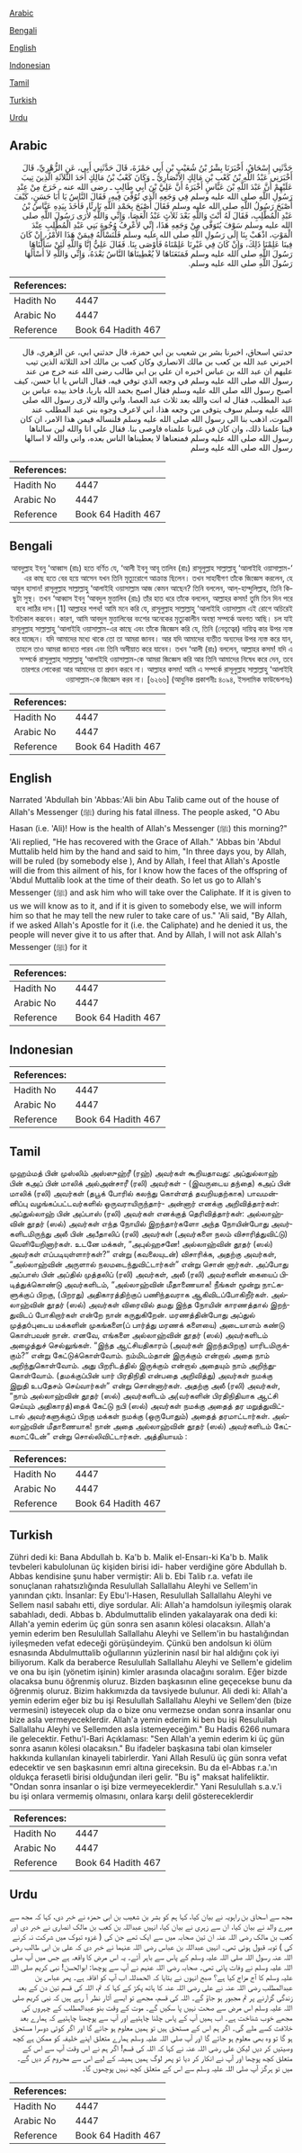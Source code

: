 [Arabic](#arabic)

[Bengali](#bengali)

[English](#english)

[Indonesian](#indonesian)

[Tamil](#tamil)

[Turkish](#turkish)

[Urdu](#urdu)

## Arabic


<div dir="rtl" lang="ar" style={{fontSize:'larger',backgroundColor:'#f8f9fa',padding:20}}>
حَدَّثَنِي إِسْحَاقُ، أَخْبَرَنَا بِشْرُ بْنُ شُعَيْبِ بْنِ أَبِي حَمْزَةَ، قَالَ حَدَّثَنِي أَبِي، عَنِ الزُّهْرِيِّ، قَالَ أَخْبَرَنِي عَبْدُ اللَّهِ بْنُ كَعْبِ بْنِ مَالِكٍ الأَنْصَارِيُّ ـ وَكَانَ كَعْبُ بْنُ مَالِكٍ أَحَدَ الثَّلاَثَةِ الَّذِينَ تِيبَ عَلَيْهِمْ أَنَّ عَبْدَ اللَّهِ بْنَ عَبَّاسٍ أَخْبَرَهُ أَنَّ عَلِيَّ بْنَ أَبِي طَالِبٍ ـ رضى الله عنه ـ خَرَجَ مِنْ عِنْدِ رَسُولِ اللَّهِ صلى الله عليه وسلم فِي وَجَعِهِ الَّذِي تُوُفِّيَ فِيهِ، فَقَالَ النَّاسُ يَا أَبَا حَسَنٍ، كَيْفَ أَصْبَحَ رَسُولُ اللَّهِ صلى الله عليه وسلم فَقَالَ أَصْبَحَ بِحَمْدِ اللَّهِ بَارِئًا، فَأَخَذَ بِيَدِهِ عَبَّاسُ بْنُ عَبْدِ الْمُطَّلِبِ، فَقَالَ لَهُ أَنْتَ وَاللَّهِ بَعْدَ ثَلاَثٍ عَبْدُ الْعَصَا، وَإِنِّي وَاللَّهِ لأُرَى رَسُولَ اللَّهِ صلى الله عليه وسلم سَوْفَ يُتَوَفَّى مِنْ وَجَعِهِ هَذَا، إِنِّي لأَعْرِفُ وُجُوهَ بَنِي عَبْدِ الْمُطَّلِبِ عِنْدَ الْمَوْتِ، اذْهَبْ بِنَا إِلَى رَسُولِ اللَّهِ صلى الله عليه وسلم فَلْنَسْأَلْهُ فِيمَنْ هَذَا الأَمْرُ، إِنْ كَانَ فِينَا عَلِمْنَا ذَلِكَ، وَإِنْ كَانَ فِي غَيْرِنَا عَلِمْنَاهُ فَأَوْصَى بِنَا‏.‏ فَقَالَ عَلِيٌّ إِنَّا وَاللَّهِ لَئِنْ سَأَلْنَاهَا رَسُولَ اللَّهِ صلى الله عليه وسلم فَمَنَعَنَاهَا لاَ يُعْطِينَاهَا النَّاسُ بَعْدَهُ، وَإِنِّي وَاللَّهِ لاَ أَسْأَلُهَا رَسُولَ اللَّهِ صلى الله عليه وسلم‏.‏
</div>
<div style={{backgroundColor:'#f8f9fa',padding:20, marginBottom: 10}}><table> <thead> <tr> <th>References:</th> <th></th> </tr> </thead> <tbody><tr><td>Hadith No</td><td>4447</td></tr><tr><td>Arabic No</td><td>4447</td></tr><tr><td>Reference</td><td>Book 64 Hadith 467</td></tr></tbody></table></div>


<div dir="rtl" lang="ar" style={{fontSize:'larger',backgroundColor:'#f8f9fa',padding:20}}>
حدثني اسحاق، اخبرنا بشر بن شعيب بن ابي حمزة، قال حدثني ابي، عن الزهري، قال اخبرني عبد الله بن كعب بن مالك الانصاري وكان كعب بن مالك احد الثلاثة الذين تيب عليهم ان عبد الله بن عباس اخبره ان علي بن ابي طالب رضى الله عنه خرج من عند رسول الله صلى الله عليه وسلم في وجعه الذي توفي فيه، فقال الناس يا ابا حسن، كيف اصبح رسول الله صلى الله عليه وسلم فقال اصبح بحمد الله باريا، فاخذ بيده عباس بن عبد المطلب، فقال له انت والله بعد ثلاث عبد العصا، واني والله لارى رسول الله صلى الله عليه وسلم سوف يتوفى من وجعه هذا، اني لاعرف وجوه بني عبد المطلب عند الموت، اذهب بنا الى رسول الله صلى الله عليه وسلم فلنساله فيمن هذا الامر، ان كان فينا علمنا ذلك، وان كان في غيرنا علمناه فاوصى بنا. فقال علي انا والله لين سالناها رسول الله صلى الله عليه وسلم فمنعناها لا يعطيناها الناس بعده، واني والله لا اسالها رسول الله صلى الله عليه وسلم
</div>
<div style={{backgroundColor:'#f8f9fa',padding:20, marginBottom: 10}}><table> <thead> <tr> <th>References:</th> <th></th> </tr> </thead> <tbody><tr><td>Hadith No</td><td>4447</td></tr><tr><td>Arabic No</td><td>4447</td></tr><tr><td>Reference</td><td>Book 64 Hadith 467</td></tr></tbody></table></div>

## Bengali


<div dir="rtl" lang="bn" style={{fontSize:'larger',backgroundColor:'#f8f9fa',padding:20}}>
‘আবদুল্লাহ ইবনু ‘আব্বাস (রাঃ) হতে বর্ণিত যে, ‘আলী ইবনু আবূ তালিব (রাঃ) রাসূলুল্লাহ সাল্লাল্লাহু ‘আলাইহি ওয়াসাল্লাম-এর কাছ হতে বের হয়ে আসেন যখন তিনি মৃত্যুরোগে আক্রান্ত ছিলেন। তখন সাহাবীগণ তাঁকে জিজ্ঞেস করলেন, হে আবুল হাসান! রাসূলুল্লাহ সাল্লাল্লাহু ‘আলাইহি ওয়াসাল্লাম আজ কেমন আছেন? তিনি বললেন, আল্-হাম্দুলিল্লাহ, তিনি কিছুটা সুস্থ। তখন ‘আব্বাস ইবনু ‘আবদুল মুত্তালিব (রাঃ) তাঁর হাত ধরে তাঁকে বললেন, আল্লাহর কসম! তুমি তিন দিন পরে হবে লাঠির দাস।[1] আল্লাহর শপথ! আমি মনে করি যে, রাসূলুল্লাহ সাল্লাল্লাহু ‘আলাইহি ওয়াসাল্লাম এই রোগে অচিরেই ইনতিকাল করবেন। কারণ, আমি আবদুল মুত্তালিবের বংশের অনেকের মৃত্যুকালীন অবস্থা সম্পর্কে অবগত আছি। চল যাই রাসূলুল্লাহ সাল্লাল্লাহু ‘আলাইহি ওয়াসাল্লাম-এর কাছে এবং তাঁকে জিজ্ঞেস করি যে, তিনি (নেতৃত্বের) দায়িত্ব কার উপর ন্যস্ত করে যাচ্ছেন। যদি আমাদের মধ্যে থাকে তো তা আমরা জানব। আর যদি আমাদের ব্যতীত অন্যদের উপর ন্যস্ত করে যান, তাহলে তাও আমরা জানতে পারব এবং তিনি অসীয়াত করে যাবেন। তখন ‘আলী (রাঃ) বললেন, আল্লাহর কসম! যদি এ সম্পর্কে রাসূলুল্লাহ সাল্লাল্লাহু ‘আলাইহি ওয়াসাল্লাম-কে আমরা জিজ্ঞেস করি আর তিনি আমাদের নিষেধ করে দেন, তবে তারপরে লোকেরা আর আমাদের তা প্রদান করবে না। আল্লাহর কসম! আমি এ সম্পর্কে রাসূলুল্লাহ সাল্লাল্লাহু ‘আলাইহি ওয়াসাল্লাম-কে জিজ্ঞেস করব না। [৬২৬৬] (আধুনিক প্রকাশনীঃ ৪০৯৪, ইসলামিক ফাউন্ডেশনঃ)
</div>
<div style={{backgroundColor:'#f8f9fa',padding:20, marginBottom: 10}}><table> <thead> <tr> <th>References:</th> <th></th> </tr> </thead> <tbody><tr><td>Hadith No</td><td>4447</td></tr><tr><td>Arabic No</td><td>4447</td></tr><tr><td>Reference</td><td>Book 64 Hadith 467</td></tr></tbody></table></div>

## English


<div dir="ltr" lang="en" style={{fontSize:'larger',backgroundColor:'#f8f9fa',padding:20}}>
Narrated 'Abdullah bin 'Abbas:'Ali bin Abu Talib came out of the house of Allah's Messenger (ﷺ) during his fatal illness. The people asked, "O Abu Hasan (i.e. 'Ali)! How is the health of Allah's Messenger (ﷺ) this morning?" 'Ali replied, "He has recovered with the Grace of Allah." 'Abbas bin 'Abdul Muttalib held him by the hand and said to him, "In three days you, by Allah, will be ruled (by somebody else ), And by Allah, I feel that Allah's Apostle will die from this ailment of his, for I know how the faces of the offspring of 'Abdul Muttalib look at the time of their death. So let us go to Allah's Messenger (ﷺ) and ask him who will take over the Caliphate. If it is given to us we will know as to it, and if it is given to somebody else, we will inform him so that he may tell the new ruler to take care of us." 'Ali said, "By Allah, if we asked Allah's Apostle for it (i.e. the Caliphate) and he denied it us, the people will never give it to us after that. And by Allah, I will not ask Allah's Messenger (ﷺ) for it
</div>
<div style={{backgroundColor:'#f8f9fa',padding:20, marginBottom: 10}}><table> <thead> <tr> <th>References:</th> <th></th> </tr> </thead> <tbody><tr><td>Hadith No</td><td>4447</td></tr><tr><td>Arabic No</td><td>4447</td></tr><tr><td>Reference</td><td>Book 64 Hadith 467</td></tr></tbody></table></div>

## Indonesian


<div dir="ltr" lang="id" style={{fontSize:'larger',backgroundColor:'#f8f9fa',padding:20}}>

</div>
<div style={{backgroundColor:'#f8f9fa',padding:20, marginBottom: 10}}><table> <thead> <tr> <th>References:</th> <th></th> </tr> </thead> <tbody><tr><td>Hadith No</td><td>4447</td></tr><tr><td>Arabic No</td><td>4447</td></tr><tr><td>Reference</td><td>Book 64 Hadith 467</td></tr></tbody></table></div>

## Tamil


<div dir="ltr" lang="ta" style={{fontSize:'larger',backgroundColor:'#f8f9fa',padding:20}}>
முஹம்மத் பின் முஸ்லிம் அஸ்ஸுஹ்ரீ (ரஹ்) அவர்கள் கூறியதாவது: அப்துல்லாஹ் பின் கஅப் பின் மாலிக் அல்அன்சாரீ (ரலி) அவர்கள் - (இவருடைய தந்தை) கஅப் பின் மாலிக் (ரலி) அவர்கள் (தபூக் போரில் கலந்து கொள்ளத் தவறியதற்காக) பாவமன்னிப்பு வழங்கப்பட்டவர்களில் ஒருவராயிருந்தார்- அன்னார் எனக்கு அறிவித்தார்கள்: அப்துல்லாஹ் பின் அப்பாஸ் (ரலி) அவர்கள் எனக்குத் தெரிவித்தார்கள்: அல்லாஹ்வின் தூதர் (ஸல்) அவர்கள் எந்த நோயில் இறந்தார்களோ அந்த நோயின்போது அவர்களிடமிருந்து அலீ பின் அபீதாலிப் (ரலி) அவர்கள் (அவர்களை நலம் விசாரித்துவிட்டு) வெளியேறினார்கள். உடனே மக்கள், “அபுல்ஹசனே! அல்லாஹ்வின் தூதர் (ஸல்) அவர்கள் எப்படியுள்ளார்கள்?” என்று (கவலையுடன்) விசாரிக்க, அதற்கு அவர்கள், “அல்லாஹ்வின் அருளால் நலமடைந்துவிட்டார்கள்” என்று சொன் னார்கள். அப்போது அப்பாஸ் பின் அப்தில் முத்தலிப் (ரலி) அவர்கள், அலீ (ரலி) அவர்களின் கையைப் பிடித்துக்கொண்டு அவர்களிடம், “அல்லாஹ்வின் மீதாணையாக! நீங்கள் மூன்று நாட்களுக்குப் பிறகு, (பிறரது) அதிகாரத்திற்குப் பணிந்தவராக ஆகிவிடப்போகிறீர்கள். அல்லாஹ்வின் தூதர் (ஸல்) அவர்கள் விரைவில் தமது இந்த நோயின் காரணத்தால் இறந்துவிடப் போகிறார்கள் என்றே நான் கருதுகிறேன். மரணத்தின்போது அப்துல் முத்தóபுடைய மக்களின் முகங்களை(ப் பார்த்து மரணக் களையை) அடையாளம் கண்டு கொள்பவன் நான். எனவே, எங்களை அல்லாஹ்வின் தூதர் (ஸல்) அவர்களிடம் அழைத்துச் செல்லுங்கள். “இந்த ஆட்சியதிகாரம் (அவர்கள் இறந்தபிறகு) யாரிடமிருக்கும்?” என்று கேட்டுக்கொள்வோம். நம்மிடம்தான் இருக்கும் என்றால் அதை நாம் அறிந்துகொள்வோம். அது பிறரிடத்தில் இருக்கும் என்றால் அதையும் நாம் அறிந்துகொள்வோம். (தமக்குப்பின் யார் பிரதிநிதி என்பதை அறிவித்து) அவர்கள் நமக்கு இறுதி உபதேசம் செய்வார்கள்” என்று சொன்னார்கள். அதற்கு அலீ (ரலி) அவர்கள், “நாம் அல்லாஹ்வின் தூதர் (ஸல்) அவர்களிடம் அ(வர்களின் பிரதிநிதியாக ஆட்சி செய்யும் அதிகாரத்)தைக் கேட்டு நபி (ஸல்) அவர்கள் நமக்கு அதைத் தர மறுத்துவிட்டால் அவர்களுக்குப் பிறகு மக்கள் நமக்கு (ஒருபோதும்) அதைத் தரமாட்டார்கள். அல்லாஹ்வின் மீதாணையாக! நான் அதை அல்லாஹ்வின் தூதர் (ஸல்) அவர்களிடம் கேட்கமாட்டேன்” என்று சொல்லிவிட்டார்கள். அத்தியாயம் :
</div>
<div style={{backgroundColor:'#f8f9fa',padding:20, marginBottom: 10}}><table> <thead> <tr> <th>References:</th> <th></th> </tr> </thead> <tbody><tr><td>Hadith No</td><td>4447</td></tr><tr><td>Arabic No</td><td>4447</td></tr><tr><td>Reference</td><td>Book 64 Hadith 467</td></tr></tbody></table></div>

## Turkish


<div dir="ltr" lang="tr" style={{fontSize:'larger',backgroundColor:'#f8f9fa',padding:20}}>
Zühri dedi ki: Bana Abdullah b. Ka'b b. Malik el-Ensarı-ki Ka'b b. Malik tevbeleri kabulolunan üç kişiden birisi idi- haber verdiğine göre Abdullah b. Abbas kendisine şunu haber vermiştir: Ali b. Ebi Talib r.a. vefatı ile sonuçlanan rahatsızlığında Resulullah Sallallahu Aleyhi ve Sellem'in yanından çıktı. İnsanlar: Ey Ebu'l-Hasen, Resulullah Sallallahu Aleyhi ve Sellem nasıl sabahı etti, diye sordular. Ali: Allah'a hamdolsun iyileşmiş olarak sabahladı, dedi. Abbas b. Abdulmuttalib elinden yakalayarak ona dedi ki: Allah'a yemin ederim üç gün sonra sen asanın kölesi olacaksın. Allah'a yemin ederim ben Resulullah Sallallahu Aleyhi ve Sellem'in bu hastalığından iyileşmeden vefat edeceği görüşündeyim. Çünkü ben andolsun ki ölüm esnasında Abdulmuttalib oğullarının yüzlerinin nasıl bir hal aldığını çok iyi biliyorum. Kalk da beraberce Resulullah Sallallahu Aleyhi ve Sellem'e gidelim ve ona bu işin (yönetim işinin) kimler arasında olacağını soralım. Eğer bizde olacaksa bunu öğrenmiş oluruz. Bizden başkasının eline geçecekse bunu da öğrenmiş oluruz. Bizim hakkımızda da tavsiyede bulunur. Ali dedi ki: Allah'a yemin ederim eğer biz bu işi Resulullah Sallallahu Aleyhi ve Sellem'den (bize vermesini) isteyecek olup da o bize onu vermezse ondan sonra insanlar onu bize asla vermeyeceklerdir. Allah'a yemin ederim ki ben bu işi Resuluilah Sallallahu Aleyhi ve Sellemden asla istemeyeceğim." Bu Hadis 6266 numara ile gelecektir. Fethu'l-Bari Açıklaması: "Sen Allah'a yemin ederim ki üç gün sonra asanın kölesi olacaksın." Bu ifadeler başkasına tabi olan kimseler hakkında kullanılan kinayeli tabirlerdir. Yani Allah Resulü üç gün sonra vefat edecektir ve sen başkasının emri altına gireceksin. Bu da el-Abbas r.a.'ın oldukça ferasetli birisi olduğundan ileri gelir. "Bu iş" maksat halifeliktir. "Ondan sonra insanlar o işi bize vermeyeceklerdir." Yani Resulullah s.a.v.'i bu işi onlara vermemiş olmasını, onlara karşı delil göstereceklerdir
</div>
<div style={{backgroundColor:'#f8f9fa',padding:20, marginBottom: 10}}><table> <thead> <tr> <th>References:</th> <th></th> </tr> </thead> <tbody><tr><td>Hadith No</td><td>4447</td></tr><tr><td>Arabic No</td><td>4447</td></tr><tr><td>Reference</td><td>Book 64 Hadith 467</td></tr></tbody></table></div>

## Urdu


<div dir="rtl" lang="ur" style={{fontSize:'larger',backgroundColor:'#f8f9fa',padding:20}}>
مجھ سے اسحاق بن راہویہ نے بیان کیا، کہا ہم کو بشر بن شعیب بن ابی حمزہ نے خبر دی، کہا کہ مجھ سے میرے والد نے بیان کیا، ان سے زہری نے بیان کیا، انہیں عبداللہ بن کعب بن مالک انصاری نے خبر دی اور کعب بن مالک رضی اللہ عنہ ان تین صحابہ میں سے ایک تھے جن کی ( غزوہ تبوک میں شرکت نہ کرنے کی ) توبہ قبول ہوئی تھی۔ انہیں عبداللہ بن عباس رضی اللہ عنہما نے خبر دی کہ علی بن ابی طالب رضی اللہ عنہ رسول اللہ صلی اللہ علیہ وسلم کے پاس سے باہر آئے۔ یہ اس مرض کا واقعہ ہے جس میں آپ صلی اللہ علیہ وسلم نے وفات پائی تھی۔ صحابہ رضی اللہ عنہم نے آپ سے پوچھا: ابوالحسن! نبی کریم صلی اللہ علیہ وسلم کا آج مزاج کیا ہے؟ صبح انہوں نے بتایا کہ الحمدللہ اب آپ کو افاقہ ہے۔ پھر عباس بن عبدالمطلب رضی اللہ عنہ نے علی رضی اللہ عنہ کا ہاتھ پکڑ کے کہا کہ تم، اللہ کی قسم تین دن کے بعد زندگی گزارنے پر تم مجبور ہو جاؤ گے۔ اللہ کی قسم، مجھے تو ایسے آثار نظر آ رہے ہیں کہ نبی کریم صلی اللہ علیہ وسلم اس مرض سے صحت نہیں پا سکیں گے۔ موت کے وقت بنو عبدالمطلب کے چہروں کی مجھے خوب شناخت ہے۔ اب ہمیں آپ کے پاس چلنا چاہئیے اور آپ سے پوچھنا چاہئیے کہ ہمارے بعد خلافت کسے ملے گی۔ اگر ہم اس کے مستحق ہیں تو ہمیں معلوم ہو جائے گا اور اگر کوئی دوسرا مستحق ہو گا تو وہ بھی معلوم ہو جائے گا اور آپ صلی اللہ علیہ وسلم ہمارے متعلق اپنے خلیفہ کو ممکن ہے کچھ وصیتیں کر دیں لیکن علی رضی اللہ عنہ نے کہا کہ اللہ کی قسم! اگر ہم نے اس وقت آپ سے اس کے متعلق کچھ پوچھا اور آپ نے انکار کر دیا تو پھر لوگ ہمیں ہمیشہ کے لیے اس سے محروم کر دیں گے۔ میں تو ہرگز آپ صلی اللہ علیہ وسلم سے اس کے متعلق کچھ نہیں پوچھوں گا۔
</div>
<div style={{backgroundColor:'#f8f9fa',padding:20, marginBottom: 10}}><table> <thead> <tr> <th>References:</th> <th></th> </tr> </thead> <tbody><tr><td>Hadith No</td><td>4447</td></tr><tr><td>Arabic No</td><td>4447</td></tr><tr><td>Reference</td><td>Book 64 Hadith 467</td></tr></tbody></table></div>